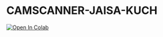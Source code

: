 # CAMSCANNER-JAISA-KUCH
[![Open In Colab](https://colab.research.google.com/assets/colab-badge.svg)](https://colab.research.google.com/github/aaryan-kapur/CAMSCANNER-JAISA-KUCH/)
